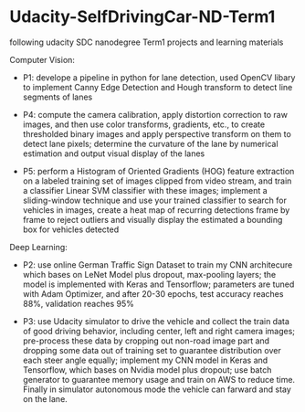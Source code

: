 # Udacity-SelfDrivingCar-ND-Term1
following udacity SDC nanodegree Term1 projects and learning materials

Computer Vision:
- P1: develope a pipeline in python for lane detection, used OpenCV libary to implement Canny Edge Detection and Hough transform to detect line segments of lanes

- P4:  compute the camera calibration, apply distortion correction to raw images, and then use color transforms, gradients, etc., to create thresholded binary images and apply perspective transform on them to detect lane pixels; determine the curvature of the lane by numerical estimation and output visual display of the lanes

- P5: perform a Histogram of Oriented Gradients (HOG) feature extraction on a labeled training set of images clipped from video stream, and train a classifier Linear SVM classifier with these images; implement a sliding-window technique and use your trained classifier to search for vehicles in images, create a heat map of recurring detections frame by frame to reject outliers and visually display the estimated a bounding box for vehicles detected

Deep Learning:
- P2:  use online German Traffic Sign Dataset to train my CNN architecure which bases on LeNet Model plus dropout, max-pooling layers;  the model is implemented with Keras and Tensorflow;  parameters are  tuned with Adam Optimizer, and after 20-30 epochs,  test accuracy reaches 88%, validation reaches 95% 

- P3: use Udacity simulator to drive the vehicle and collect the train data of good driving behavior, including center, left and right camera images; pre-process these data by cropping out non-road image part and dropping some data out of training set to guarantee distribution over each steer angle equally; implement my CNN model in Keras and Tensorflow, which bases on Nvidia model plus dropout; use batch generator to guarantee memory usage and train on AWS to reduce time. Finally in simulator autonomous mode the vehicle can farward and stay on the lane.

